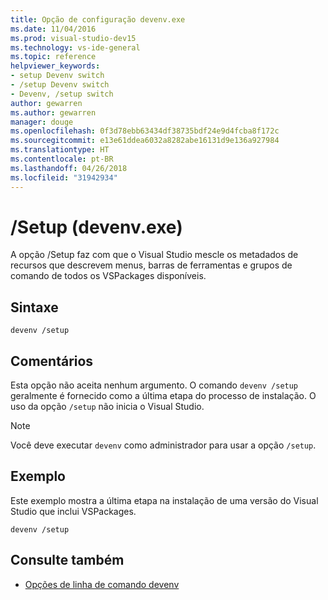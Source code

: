 ```yaml
---
title: Opção de configuração devenv.exe
ms.date: 11/04/2016
ms.prod: visual-studio-dev15
ms.technology: vs-ide-general
ms.topic: reference
helpviewer_keywords:
- setup Devenv switch
- /setup Devenv switch
- Devenv, /setup switch
author: gewarren
ms.author: gewarren
manager: douge
ms.openlocfilehash: 0f3d78ebb63434df38735bdf24e9d4fcba8f172c
ms.sourcegitcommit: e13e61ddea6032a8282abe16131d9e136a927984
ms.translationtype: HT
ms.contentlocale: pt-BR
ms.lasthandoff: 04/26/2018
ms.locfileid: "31942934"
---
```

# <a name="setup-devenvexe"></a>/Setup (devenv.exe)

A opção /Setup faz com que o Visual Studio mescle os metadados de recursos que descrevem menus, barras de ferramentas e grupos de comando de todos os VSPackages disponíveis.

## <a name="syntax"></a>Sintaxe

```shell
devenv /setup
```

## <a name="remarks"></a>Comentários

Esta opção não aceita nenhum argumento. O comando `devenv /setup` geralmente é fornecido como a última etapa do processo de instalação. O uso da opção `/setup` não inicia o Visual Studio.

> [!NOTE]
> Você deve executar `devenv` como administrador para usar a opção `/setup`.

## <a name="example"></a>Exemplo

Este exemplo mostra a última etapa na instalação de uma versão do Visual Studio que inclui VSPackages.

```shell
devenv /setup
```

## <a name="see-also"></a>Consulte também

- [Opções de linha de comando devenv](../../ide/reference/devenv-command-line-switches.md)